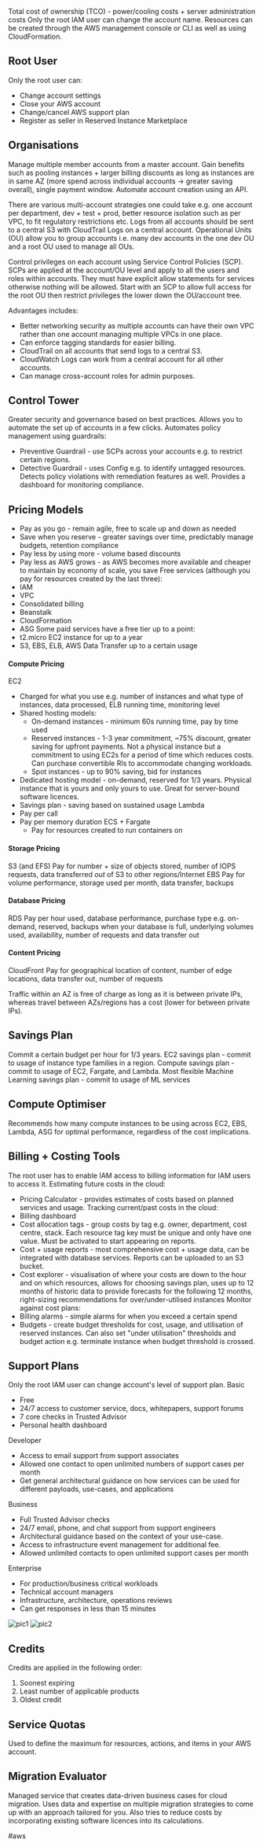 Total cost of ownership (TCO) - power/cooling costs + server administration costs
Only the root IAM user can change the account name.
Resources can be created through the AWS management console or CLI as well as using CloudFormation.
## Root User
Only the root user can:
- Change account settings
- Close your AWS account
- Change/cancel AWS support plan
- Register as seller in Reserved Instance Marketplace

## Organisations
Manage multiple member accounts from a master account.
Gain benefits such as pooling instances + larger billing discounts as long as instances are in same AZ (more spend across individual accounts -> greater saving overall), single payment window.
Automate account creation using an API.

There are various multi-account strategies one could take e.g. one account per department, dev + test + prod, better resource isolation such as per VPC, to fit regulatory restrictions etc.
Logs from all accounts should be sent to a central S3 with CloudTrail Logs on a central account.
Operational Units (OU) allow you to group accounts i.e. many dev accounts in the one dev OU and a root OU used to manage all OUs.

Control privileges on each account using Service Control Policies (SCP).
SCPs are applied at the account/OU level and apply to all the users and roles within accounts. They must have explicit allow statements for services otherwise nothing will be allowed.
Start with an SCP to allow full access for the root OU then restrict privileges the lower down the OU/account tree.

Advantages includes:
- Better networking security as multiple accounts can have their own VPC rather than one account managing multiple VPCs in one place.
- Can enforce tagging standards for easier billing.
- CloudTrail on all accounts that send logs to a central S3.
- CloudWatch Logs can work from a central account for all other accounts.
- Can manage cross-account roles for admin purposes.

## Control Tower
Greater security and governance based on best practices.
Allows you to automate the set up of accounts in a few clicks.
Automates policy management using guardrails:
- Preventive Guardrail - use SCPs across your accounts e.g. to restrict certain regions.
- Detective Guardrail - uses Config e.g. to identify untagged resources.
Detects policy violations with remediation features as well.
Provides a dashboard for monitoring compliance.

## Pricing Models
- Pay as you go - remain agile, free to scale up and down as needed
- Save when you reserve - greater savings over time, predictably manage budgets, retention compliance
- Pay less by using more - volume based discounts
- Pay less as AWS grows - as AWS becomes more available and cheaper to maintain by economy of scale, you save
Free services (although you pay for resources created by the last three):
- IAM
- VPC
- Consolidated billing
- Beanstalk
- CloudFormation
- ASG
Some paid services have a free tier up to a point:
- t2.micro EC2 instance for up to a year
- S3, EBS, ELB, AWS Data Transfer up to a certain usage

#### Compute Pricing
EC2
- Charged for what you use e.g. number of instances and what type of instances, data processed, ELB running time, monitoring level
- Shared hosting models:
	- On-demand instances - minimum 60s running time, pay by time used
	- Reserved instances - 1-3 year commitment, ~75% discount, greater saving for upfront payments. Not a physical instance but a commitment to using EC2s for a period of time which reduces costs. Can purchase convertible RIs to accommodate changing workloads.
	- Spot instances - up to 90% saving, bid for instances
- Dedicated hosting model - on-demand, reserved for 1/3 years. Physical instance that is yours and only yours to use. Great for server-bound software licences.
- Savings plan - saving based on sustained usage
Lambda
- Pay per call
- Pay per memory duration
ECS + Fargate
	- Pay for resources created to run containers on

#### Storage Pricing
S3 (and EFS)
	Pay for number + size of objects stored, number of IOPS requests, data transferred *out* of S3 to other regions/Internet
EBS
	Pay for volume performance, storage used per month, data transfer, backups

#### Database Pricing
RDS
	Pay per hour used, database performance, purchase type e.g. on-demand, reserved, backups when your database is full, underlying volumes used, availability, number of requests and data transfer out

#### Content Pricing
CloudFront
	Pay for geographical location of content, number of edge locations, data transfer out, number of requests

Traffic within an AZ is free of charge as long as it is between private IPs, whereas travel between AZs/regions has a cost (lower for between private IPs).

## Savings Plan
Commit a certain budget per hour for 1/3 years.
EC2 savings plan - commit to usage of instance type families in a region.
Compute savings plan - commit to usage of EC2, Fargate, and Lambda. Most flexible
Machine Learning savings plan - commit to usage of ML services

## Compute Optimiser
Recommends how many compute instances to be using across EC2, EBS, Lambda, ASG for optimal performance, regardless of the cost implications.

## Billing + Costing Tools
The root user has to enable IAM access to billing information for IAM users to access it.
Estimating future costs in the cloud:
- Pricing Calculator - provides estimates of costs based on planned services and usage.
Tracking current/past costs in the cloud:
- Billing dashboard
- Cost allocation tags - group costs by tag e.g. owner, department, cost centre, stack. Each resource tag key must be unique and only have one value. Must be activated to start appearing on reports.
- Cost + usage reports - most comprehensive cost + usage data, can be integrated with database services. Reports can be uploaded to an S3 bucket.
- Cost explorer - visualisation of where your costs are down to the hour and on which resources, allows for choosing savings plan, uses up to 12 months of historic data to provide forecasts for the following 12 months, right-sizing recommendations for over/under-utilised instances
Monitor against cost plans:
- Billing alarms - simple alarms for when you exceed a certain spend
- Budgets - create budget thresholds for cost, usage, and utilisation of reserved instances. Can also set "under utilisation" thresholds and budget action e.g. terminate instance when budget threshold is crossed.

## Support Plans
Only the root IAM user can change account's level of support plan.
Basic
- Free
- 24/7 access to customer service, docs, whitepapers, support forums
- 7 core checks in Trusted Advisor
- Personal health dashboard

Developer
- Access to email support from support associates
- Allowed one contact to open unlimited numbers of support cases per month
- Get general architectural guidance on how services can be used for different payloads, use-cases, and applications

Business
- Full Trusted Advisor checks
- 24/7 email, phone, and chat support from support engineers
- Architectural guidance based on the context of your use-case.
- Access to infrastructure event management for additional fee.
- Allowed unlimited contacts to open unlimited support cases per month

Enterprise
- For production/business critical workloads
- Technical account managers
- Infrastructure, architecture, operations reviews
- Can get responses in less than 15 minutes

![pic1](./Pictures/SupportPlan1.png)
![pic2](./Pictures/SupportPlan2.png)

## Credits
Credits are applied in the following order:
1. Soonest expiring
2. Least number of applicable products
3. Oldest credit

## Service Quotas
Used to define the maximum for resources, actions, and items in your AWS account.

## Migration Evaluator
Managed service that creates data-driven business cases for cloud migration.
Uses data and expertise on multiple migration strategies to come up with an approach tailored for you.
Also tries to reduce costs by incorporating existing software licences into its calculations.

#aws